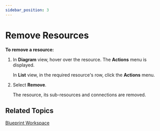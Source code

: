 ```yaml
---
sidebar_position: 3
---
```


# Remove Resources

**To remove a resource:**

1. In **Diagram** view, hover over the resource. The **Actions** menu is displayed.
    
    In **List** view, in the required resource's row, click the **Actions** menu.
    
2. Select **Remove**.
    
    The resource, its sub-resources and connections are removed.
    

## Related Topics

[Blueprint Workspace](../../../blueprints/blueprint-workspace/index.md)